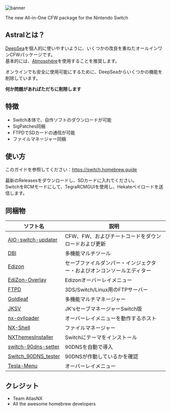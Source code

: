 ![banner](https://github.com/user-attachments/assets/650f605f-346d-4a90-b33b-c28b987e83ce)

The new All-in-One CFW package for the Nintendo Switch

## Astralとは？
[DeepSea](https://github.com/Team-Neptune/DeepSea)を個人的に使いやすいように、いくつかの改良を重ねたオールインワンCFWパッケージです。<br />
基本的には、[Atmosphère](https://github.com/atmosphere-nx/atmosphere/releases)を使用することを推奨します。

オンラインでも安全に使用可能にするために、DeepSeaからいくつかの機能を削除しています。

**何か問題があればただちに削除します**



## 特徴
- Switch本体で、自作ソフトのダウンロードが可能
- SigPatches同梱
- FTPDでSDカードの通信が可能
- ファイルマネージャー同梱


## 使い方
このガイドを参照してください：https://switch.homebrew.guide

最新のReleasesをダウンロードし、SDカードに入れてください。<br />
SwitchをRCMモードにして、TegraRCMGUIを使用し、Hekateペイロードを送信します。

## 同梱物
| ソフト名 | 説明 |
| ------------------------ | --------------------------------------------------------------------- |
| [AIO-switch-updater](https://github.com/HamletDuFromage/aio-switch-updater/releases) | CFW、FW、およびチートコードをダウンロードおよび更新 |
| [DBI](https://github.com/rashevskyv/dbi/releases) | 多機能マルチツール |
| [Edizon](https://github.com/WerWolv/EdiZon/releases) | セーブファイルダンパー・インジェクター・およびオンコンソールエディター |
| [EdiZon-Overlay](https://github.com/proferabg/EdiZon-Overlay/releases) | Edizonオーバーレイメニュー |
| [FTPD](https://github.com/mtheall/ftpd/releases) | 3DS/Switch/Linux用のFTPサーバー |
| [Goldleaf](https://github.com/XorTroll/Goldleaf/releases) | 多機能マルチマネージャー |
| [JKSV](https://github.com/J-D-K/JKSV) | JK'sセーブマネージャーSwitch版 |
| [nx-ovlloader](https://github.com/WerWolv/nx-ovlloader) | オーバーレイメニューを動作するホスト |
| [NX-Shell](https://github.com/joel16/NX-Shell/releases) | ファイルマネージャー |
| [NXThemesInstaller](https://github.com/exelix11/SwitchThemeInjector/releases) | Switchにテーマをインストール |
| [switch-90dns-setter](https://github.com/suchmememanyskill/switch-90dns-setter/releases) | 90DNSを自動で導入 |
| [Switch_90DNS_tester](https://github.com/meganukebmp/Switch_90DNS_tester/releases) | 90DNSが作動しているかを確認 |
| [Tesla-Menu](https://github.com/WerWolv/Tesla-Menu) | オーバーレイメニュー |

## クレジット
* Team AtlasNX
* All the awesome homebrew developers
